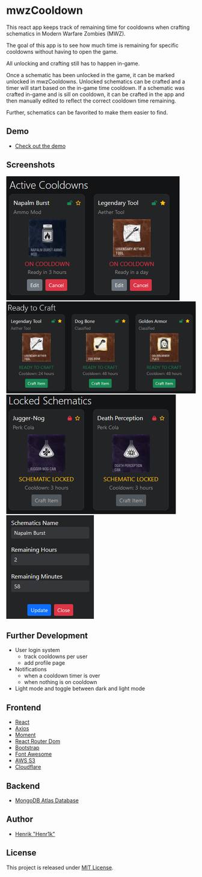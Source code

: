 # mwzCooldown

This react app keeps track of remaining time for cooldowns when crafting schematics in Modern Warfare Zombies (MWZ).

The goal of this app is to see how much time is remaining for specific cooldowns without having to open the game. 

All unlocking and crafting still has to happen in-game.

Once a schematic has been unlocked in the game, it can be marked unlocked in mwzCooldowns. Unlocked schematics can be crafted and a timer will start based on the in-game time cooldown. If a schematic was crafted in-game and is sill on cooldown, it can be crafted in the app and then manually edited to reflect the correct cooldown time remaining.

Further, schematics can be favorited to make them easier to find.

## Demo
- <a href="https://mwz.henr1k.com/" target="_blank">Check out the demo</a>

## Screenshots

![Active Cooldowns](/screenshots/active.png?raw=true "Active Cooldowns")
<br />
![Ready to Craft](/screenshots/ready2craft.png?raw=true "Ready to Craft")
<br />
![Locked Schematics](/screenshots/locked.png?raw=true "Locked Schematics")
<br />
![Editable Timer](/screenshots/edit.png?raw=true "Editable Timer")


## Further Development
- User login system
  - track cooldowns per user
  - add profile page
- Notifications
  - when a cooldown timer is over
  - when nothing is on cooldown
- Light mode and toggle between dark and light mode

## Frontend
- <a href="https://react.dev/" target="_blank">React</a>
- <a href="https://www.npmjs.com/package/axios" target="_blank">Axios</a>
- <a href="https://www.npmjs.com/package/moment" target="_blank">Moment</a>
- <a href="https://www.npmjs.com/package/react-router-dom" target="_blank">React Router Dom</a>
- <a href="https://getbootstrap.com/" target="_blank">Bootstrap</a>
- <a href="https://fontawesome.com/" target="_blank">Font Awesome</a>
- <a href="https://aws.amazon.com/s3/" target="_blank">AWS S3</a>
- <a href="https://www.cloudflare.com/" target="_blank">Cloudflare</a>

## Backend
- <a href="https://www.mongodb.com/atlas/database" target="_blank">MongoDB Atlas Database</a>

## Author
- <a href="https://henr1k.com/" target="_blank">Henrik "Henr1k"</a>

## License

This project is released under [MIT License](LICENSE).
